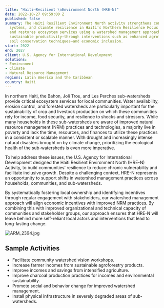 ```yaml
---
title: "Haiti—Resilient \nEnvironment North (HRE-N)"
date: 2022-10-27 09:59:00 Z
published: false
summary: The Haiti Resilient Environment North activity strengthens communities, local
  systems, and climate resilience in Haiti’s Northern Resilience Focus Zone; it protects
  and restores ecosystem services using a watershed management approach that fosters
  sustainable productivity—through interventions such as enhanced agroforestry and
  soil conservation techniques—and economic inclusion.
start: 2022
end: 2027
client: U.S. Agency for International Development
solutions:
- Environment
- Climate
- Natural Resource Management
regions: Latin America and the Caribbean
country: Haiti
---
```


In northern Haiti, the Bahon, Joli Trou, and Les Perches sub-watersheds provide critical ecosystem services for local communities. Water availability, erosion control, and forested watersheds are particularly important for the sustainability of crop and livestock production on which these communities rely for income, food security, and resilience to shocks and stressors. While many households in these sub-watersheds are aware of improved natural resource management (NRM) practices and technologies, a majority live in poverty and lack the time, resources, and finances to utilize these practices in a consistent or scalable manner. With drought and increasingly intense natural disasters brought on by climate change, prioritizing the ecological health of the sub-watersheds is even more imperative. 

To help address these issues, the U.S. Agency for International Development designed the Haiti Resilient Environment North (HRE-N) Activity, to build communities’ resilience to reduce chronic vulnerability and facilitate inclusive growth. Despite a challenging context, HRE-N represents an opportunity to support shifts in watershed management practices across households, communities, and sub-watersheds. 

By systematically fostering local ownership and identifying incentives through regular engagement with stakeholders, our watershed management approach will align economic incentives with improved NRM practices. By combining this with improved organizational and technical capacity of communities and stakeholder groups, our approach ensures that HRE-N will leave behind more self-reliant local actors and interventions that lead to long-lasting change.  

![ARM_2394.jpg](/uploads/ARM_2394.jpg)

## Sample Activities

* Facilitate community watershed vision workshops.
* Increase farmer incomes from sustainable agroforestry products.
* Improve incomes and savings from intensified agriculture.
* Improve charcoal production practices for incomes and environmental sustainability. 
* Promote social and behavior change for improved watershed management.
* Install physical infrastructure in severely degraded areas of sub-watersheds.